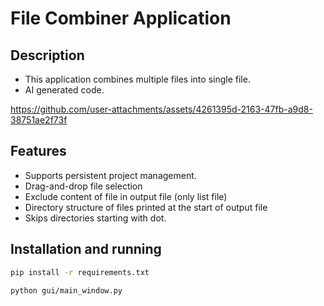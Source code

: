 # File Combiner Application

## Description
- This application combines multiple files into single file.
- AI generated code.


https://github.com/user-attachments/assets/4261395d-2163-47fb-a9d8-38751ae2f73f

## Features
- Supports persistent project management.
- Drag-and-drop file selection
- Exclude content of file in output file (only list file)
- Directory structure of files printed at the start of output file
- Skips directories starting with dot.

## Installation and running
```bash
pip install -r requirements.txt
```

```bash
python gui/main_window.py
```
